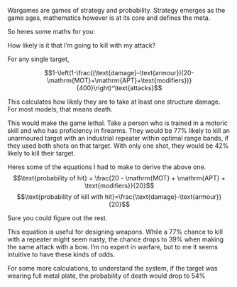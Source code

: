 Wargames are games of strategy and probability. Strategy emerges as the game ages, mathematics however is at its core and defines the meta.

So heres some maths for you:

How likely is it that I’m going to kill with my attack?

For any single target,

$$1-\left(1-\frac{(\text{damage}-\text{armour})(20-\mathrm{MOT}+\mathrm{APT}+\text{modifiers})}{400}\right)^\text{attacks}$$

This calculates how likely they are to take at least one structure damage. For most models, that means death.

This would make the game lethal. Take a person who is trained in a motoric skill and who has proficiency in firearms. They would be 77% likely to kill an unarmoured target with an industrial repeater within optimal range bands, if they used both shots on that target. With only one shot, they would be 42% likely to kill their target.

Heres some of the equations I had to make to derive the above one.
$$\text{probability of hit} = \frac{20 - \mathrm{MOT} + \mathrm{APT} + \text{modifiers}}{20}$$
$$\text{probability of kill with hit}=\frac{\text{damage}-\text{armour}}{20}$$

Sure you could figure out the rest.

This equation is useful for designing weapons. While a 77% chance to kill with a repeater might seem nasty, the chance drops to 39% when making the same attack with a bow. I’m no expert in warfare, but to me it seems intuitive to have these kinds of odds.

For some more calculations, to understand the system, if the target was wearing full metal plate, the probability of death would drop to 54%
